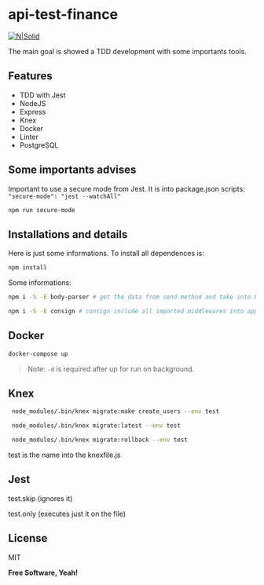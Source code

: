 # api-test-finance

[![N|Solid](https://res.cloudinary.com/practicaldev/image/fetch/s--S6Nn_hYs--/c_limit%2Cf_auto%2Cfl_progressive%2Cq_auto%2Cw_880/https://dev-to-uploads.s3.amazonaws.com/uploads/articles/3fnnfif593kiswfmwwen.jpg)](https://jestjs.io/pt-BR/)

The main goal is showed a TDD development with some importants tools.

## Features

- TDD with Jest
- NodeJS
- Express
- Knex
- Docker
- Linter
- PostgreSQL

## Some importants advises

Important to use a secure mode from Jest. It is into package.json scripts: `"secure-mode": "jest --watchAll"`

```sh
npm run secure-mode
```

## Installations and details

Here is just some informations. To install all dependences is:

```sh
npm install
```

Some informations:

```sh
npm i -S -E body-parser # get the data from send method and take into body
```

```sh
npm i -S -E consign # consign include all imported middlewares into app.js
```

## Docker

```sh
docker-compose up
```

> Note: `-d` is required after up for run on background.

## Knex

```sh
 node_modules/.bin/knex migrate:make create_users --env test
```

```sh
 node_modules/.bin/knex migrate:latest --env test
```

```sh
 node_modules/.bin/knex migrate:rollback --env test
```

test is the name into the knexfile.js


## Jest

test.skip (ignores  it)

test.only (executes just it on the file)


## License

MIT

**Free Software, Yeah!**
